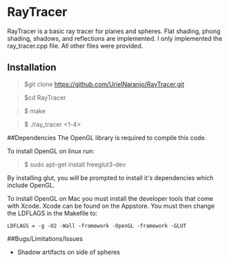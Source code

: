 # RayTracer
RayTracer is a basic ray tracer for planes and spheres.
Flat shading, phong shading, shadows, and reflections are implemented.
I only implemented the ray_tracer.cpp file. All other files were provided. 
## Installation 

>$git clone https://github.com/UrielNaranjo/RayTracer.git

>$cd RayTracer

>$ make

>$ ./ray_tracer <1-4>

##Dependencies
The OpenGL library is required to compile this code. 

To install OpenGL on linux run: 
>$ sudo apt-get install freeglut3-dev

By installing glut, you will be prompted to install it's dependencies which include OpenGL.

To install OpenGL on Mac you must install the developer tools that come with Xcode. Xcode can be found on the Appstore.
You must then change the LDFLAGS in the Makefile to: 
```
LDFLAGS = -g -O2 -Wall -framework -OpenGL -framework -GLUT   
```
##Bugs/Limitations/Issues
* Shadow artifacts on side of spheres
